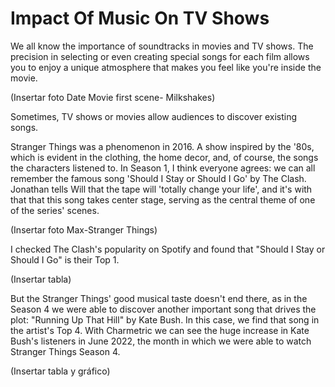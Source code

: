 # Impact Of Music On TV Shows

We all know the importance of soundtracks in movies and TV shows. The precision in selecting or even creating special songs for each film allows you to enjoy a unique atmosphere that makes you feel like you're inside the movie.

(Insertar foto Date Movie first scene- Milkshakes)

Sometimes, TV shows or movies allow audiences to discover existing songs.

Stranger Things was a phenomenon in 2016. A show inspired by the '80s, which is evident in the clothing, the home decor, and, of course, the songs the characters listened to.
In Season 1, I think everyone agrees: we can all remember the famous song 'Should I Stay or Should I Go' by The Clash. Jonathan tells Will that the tape will 'totally change your life', and  it's with that that this song takes center stage, serving as the central theme of one of the series' scenes.

(Insertar foto Max-Stranger Things)

I checked The Clash's popularity on Spotify and found that "Should I Stay or Should I Go" is their Top 1. 

(Insertar tabla)

But the Stranger Things' good musical taste doesn't end there, as in the Season 4 we were able to discover another important song that drives the plot: "Running Up That Hill" by Kate Bush. In this case, we find that song in the artist's Top 4. With Charmetric we can see the huge increase in Kate Bush's listeners in June 2022, the month in which we were able to watch Stranger Things Season 4.

(Insertar tabla y gráfico)
